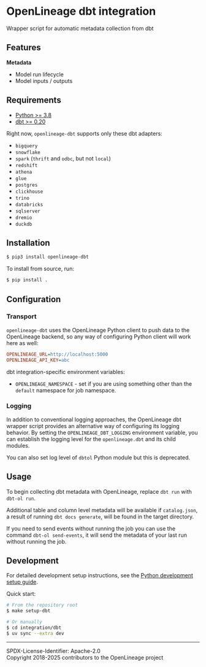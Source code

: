 # OpenLineage dbt integration

Wrapper script for automatic metadata collection from dbt

## Features

**Metadata**

* Model run lifecycle
* Model inputs / outputs

## Requirements

- [Python >= 3.8](https://www.python.org/downloads)
- [dbt >= 0.20](https://www.getdbt.com/)

Right now, `openlineage-dbt` supports only these dbt adapters:

* `bigquery`
* `snowflake`
* `spark` (`thrift` and `odbc`, but not `local`)
* `redshift`
* `athena`
* `glue`
* `postgres`
* `clickhouse`
* `trino`
* `databricks`
* `sqlserver`
* `dremio`
* `duckdb`

## Installation

```bash
$ pip3 install openlineage-dbt
```

To install from source, run:

```bash
$ pip install .
```

## Configuration

### Transport

`openlineage-dbt` uses the OpenLineage Python client to push data to the OpenLineage backend, so any way of configuring Python client will work here as well:

```ini
OPENLINEAGE_URL=http://localhost:5000
OPENLINEAGE_API_KEY=abc
```

dbt integration-specific environment variables:

* `OPENLINEAGE_NAMESPACE` - set if you are using something other than the `default` namespace for job namespace.

### Logging

In addition to conventional logging approaches, the OpenLineage dbt wrapper script provides an alternative way of configuring its logging behavior. By setting the `OPENLINEAGE_DBT_LOGGING` environment variable, you can establish the logging level for the `openlineage.dbt` and its child modules.

You can also set log level of `dbtol` Python module but this is deprecated.

## Usage

To begin collecting dbt metadata with OpenLineage, replace `dbt run` with `dbt-ol run`.

Additional table and column level metadata will be available if `catalog.json`, a result of running `dbt docs generate`, will be found in the target directory.

If you need to send events without running the job you can use the command `dbt-ol send-events`, it will send the metadata of your last run without running the job.

## Development

For detailed development setup instructions, see the [Python development setup guide](https://openlineage.io/docs/development/developing/python/setup).

Quick start:
```bash
# From the repository root
$ make setup-dbt

# Or manually
$ cd integration/dbt
$ uv sync --extra dev
```

----
SPDX-License-Identifier: Apache-2.0\
Copyright 2018-2025 contributors to the OpenLineage project